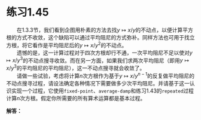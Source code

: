 # 练习1.45
&emsp;&emsp;在1.3.3节，我们看到企图用朴素的方法去找$y \mapsto x/y$的不动点，以便计算平方根的方式不收敛，这个缺陷可以通过平均阻尼的方式弥补。同样方法也可用于找立方根，将它看作是平均阻尼后的$y \mapsto x/y^2$的不动点。  
&emsp;&emsp;遗憾的是，这一计算过程对于四次方根却行不通，一次平均阻尼不足以使对$y \mapsto x/y^3$的不动点搜寻收敛。而在另一方面，如果我们求两次平均阻尼（即用$y \mapsto x/y^3$的平均阻尼的平均阻尼），这一不动点搜寻就会收敛了。  
&emsp;&emsp;请做一些试验，考虑将计算$n$次方根作为基于$y \mapsto x/y^{n-1}$的反复做平均阻尼的不动点搜寻过程，请设法确定各种情况下需要做多少次平均阻尼。并请基于这一认识实现一个过程，它使用`fixed-point`、`average-damp`和练习1.43的`repeated`过程计算$n$次方根。假定你所需要的所有算术运算都是基本过程。

**解答：**  
